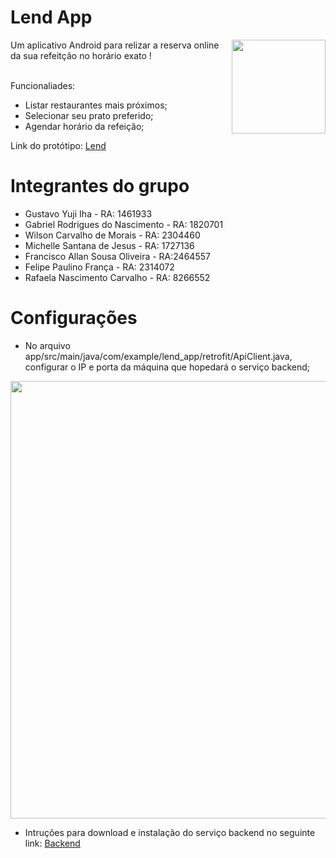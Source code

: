 # Lend App

<img src="https://lh4.googleusercontent.com/Sg-GUFSx_P14GiMMl_BtU8vMVTi510b3FF7-7MwFWUo16btOR30Gi8OZkjO978Hl2PI=w1200-h630-p" width="150" align="right"/>


Um aplicativo Android para relizar a reserva online da sua refeitção no horário exato !
<br>
<br>

Funcionaliades:

- Listar restaurantes mais próximos;
- Selecionar seu prato preferido;
- Agendar horário da refeição;

Link do protótipo: <a href="https://marvelapp.com/prototype/71fg38a/screen/88948265">Lend</a>

# Integrantes do grupo
- Gustavo Yuji Iha - RA: 1461933
- Gabriel Rodrigues do Nascimento - RA: 1820701
- Wilson Carvalho de Morais - RA: 2304460
- Michelle Santana de Jesus  - RA: 1727136
- Francisco Allan Sousa Oliveira - RA:2464557
- Felipe Paulino França - RA: 2314072
- Rafaela Nascimento Carvalho - RA: 8266552

# Configurações
 - No arquivo app/src/main/java/com/example/lend_app/retrofit/ApiClient.java, configurar o IP e porta da máquina que hopedará o serviço backend;

  <img src="https://drive.google.com/uc?export=download&id=1U3uk4onedRfnMDFPaXBeWa7RKmUhVmGF" width="700">

 - Intruções para download e instalação do serviço backend no seguinte link: <a href="https://github.com/felipe-franca/lend_backend">Backend</a>